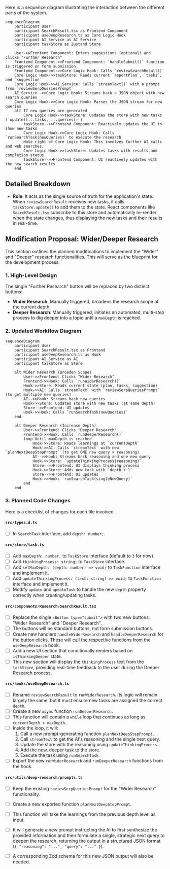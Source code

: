 Here is a sequence diagram illustrating the interaction between the different parts of the system.

```mermaid
sequenceDiagram
    participant User
    participant SearchResult.tsx as Frontend Component
    participant useDeepResearch.ts as Core Logic Hook
    participant AI_Service as AI Service
    participant taskStore as Zustand Store

    User->>Frontend Component: Enters suggestions (optional) and clicks "Further Research"
    Frontend Component->>Frontend Component: `handleSubmit()` function is triggered on form submission
    Frontend Component->>Core Logic Hook: Calls `reviewSearchResult()`
    Core Logic Hook->>taskStore: Reads current `reportPlan`, `tasks`, and `suggestion`
    Core Logic Hook->>AI_Service: Calls `streamText()` with a prompt from `reviewSerpQueriesPrompt`
    AI_Service-->>Core Logic Hook: Streams back a JSON object with new search queries
    Core Logic Hook->>Core Logic Hook: Parses the JSON stream for new queries
    alt If new queries are generated
        Core Logic Hook->>taskStore: Updates the store with new tasks (`update([...tasks, ...queries])`)
        taskStore-->>Frontend Component: Reactively updates the UI to show new tasks
        Core Logic Hook->>Core Logic Hook: Calls `runSearchTask(newQueries)` to execute the research
        Note right of Core Logic Hook: This involves further AI calls and web searches.
        Core Logic Hook->>taskStore: Updates tasks with results and completion status
        taskStore-->>Frontend Component: UI reactively updates with the new search results
    end
```

## Detailed Breakdown
-   **Role**: It acts as the single source of truth for the application's state. When `reviewSearchResult` receives new tasks, it calls `taskStore.update()` to add them to the state. React components like `SearchResult.tsx` subscribe to this store and automatically re-render when the state changes, thus displaying the new tasks and their results in real-time.

## Modification Proposal: Wider/Deeper Research

This section outlines the planned modifications to implement the "Wider" and "Deeper" research functionalities. This will serve as the blueprint for the development process.

### 1. High-Level Design

The single "Further Research" button will be replaced by two distinct buttons:
- **Wider Research**: Manually triggered, broadens the research scope at the current depth.
- **Deeper Research**: Manually triggered, initiates an automated, multi-step process to dig deeper into a topic until a `maxDepth` is reached.

### 2. Updated Workflow Diagram

```mermaid
sequenceDiagram
    participant User
    participant SearchResult.tsx as Frontend
    participant useDeepResearch.ts as Hook
    participant AI_Service as AI
    participant taskStore as Store

    alt Wider Research (Broaden Scope)
        User->>Frontend: Clicks "Wider Research"
        Frontend->>Hook: Calls `runWiderResearch()`
        Hook->>Store: Reads current state (plan, tasks, suggestion)
        Hook->>AI: Calls `streamText` with `reviewSerpQueriesPrompt` (to get multiple new queries)
        AI-->>Hook: Streams back new queries
        Hook->>Store: Updates store with new tasks (at same depth)
        Store-->>Frontend: UI updates
        Hook->>Hook: Calls `runSearchTask(newQueries)`
    end

    alt Deeper Research (Increase Depth)
        User->>Frontend: Clicks "Deeper Research"
        Frontend->>Hook: Calls `runDeeperResearch()`
        loop Until maxDepth is reached
            Hook->>Store: Reads learnings at `currentDepth`
            Hook->>AI: Calls `streamText` with new `planNextDeepStepPrompt` (to get ONE new query + reasoning)
            AI-->>Hook: Streams back reasoning and one new query
            Hook->>Store: `updateThinkingProcess(reasoning)`
            Store-->>Frontend: UI displays thinking process
            Hook->>Store: Adds new task with `depth + 1`
            Store-->>Frontend: UI updates
            Hook->>Hook: `runSearchTask(singleNewQuery)`
        end
    end
```

### 3. Planned Code Changes

Here is a checklist of changes for each file involved.

#### **`src/types.d.ts`**
- [ ] In `SearchTask` interface, add `depth: number;`.

#### **`src/store/task.ts`**
- [ ] Add `maxDepth: number;` to `TaskStore` interface (default to `3` for now).
- [ ] Add `thinkingProcess: string;` to `TaskStore` interface.
- [ ] Add `setMaxDepth: (depth: number) => void;` to `TaskFunction` interface and implement it.
- [ ] Add `updateThinkingProcess: (text: string) => void;` to `TaskFunction` interface and implement it.
- [ ] Modify `update` and `updateTask` to handle the new `depth` property correctly when creating/updating tasks.

#### **`src/components/Research/SearchResult.tsx`**
- [ ] Replace the single `<Button type="submit">` with two new buttons: "Wider Research" and "Deeper Research".
- [ ] The buttons will be standard buttons, not form submission buttons.
- [ ] Create new handlers `handleWiderResearch` and `handleDeeperResearch` for the button clicks. These will call the respective functions from the `useDeepResearch` hook.
- [ ] Add a new UI section that conditionally renders based on `isThinkingDeeper` state.
- [ ] This new section will display the `thinkingProcess` text from the `taskStore`, providing real-time feedback to the user during the Deeper Research process.

#### **`src/hooks/useDeepResearch.ts`**
- [ ] Rename `reviewSearchResult` to `runWiderResearch`. Its logic will remain largely the same, but it must ensure new tasks are assigned the correct `depth`.
- [ ] Create a new `async` function `runDeeperResearch`.
- [ ] This function will contain a `while` loop that continues as long as `currentDepth < maxDepth`.
- [ ] Inside the loop, it will:
    1.  Call a new prompt-generating function `planNextDeepStepPrompt`.
    2.  Call `streamText` to get the AI's reasoning and the single next query.
    3.  Update the store with the reasoning using `updateThinkingProcess`.
    4.  Add the new, deeper task to the store.
    5.  Execute the task using `runSearchTask`.
- [ ] Export the new `runWiderResearch` and `runDeeperResearch` functions from the hook.

#### **`src/utils/deep-research/prompts.ts`**
- [ ] Keep the existing `reviewSerpQueriesPrompt` for the "Wider Research" functionality.
- [ ] Create a new exported function `planNextDeepStepPrompt`.
- [ ] This function will take the learnings from the previous depth level as input.
- [ ] It will generate a new prompt instructing the AI to first synthesize the provided information and then formulate a single, strategic next query to deepen the research, returning the output in a structured JSON format (`{ "reasoning": "...", "query": "..." }`).
- [ ] A corresponding Zod schema for this new JSON output will also be needed.
 